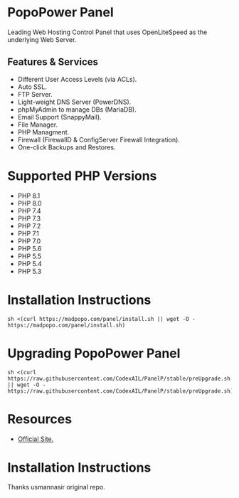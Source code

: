 # PopoPower Panel

Leading Web Hosting Control Panel that uses OpenLiteSpeed as the underlying Web Server.

## Features & Services

* Different User Access Levels (via ACLs).
* Auto SSL.
* FTP Server.
* Light-weight DNS Server (PowerDNS).
* phpMyAdmin to manage DBs (MariaDB).
* Email Support (SnappyMail).
* File Manager.
* PHP Managment.
* Firewall (FirewallD & ConfigServer Firewall Integration).
* One-click Backups and Restores.

# Supported PHP Versions

* PHP 8.1
* PHP 8.0
* PHP 7.4
* PHP 7.3
* PHP 7.2
* PHP 7.1
* PHP 7.0
* PHP 5.6
* PHP 5.5
* PHP 5.4
* PHP 5.3


# Installation Instructions


```
sh <(curl https://madpopo.com/panel/install.sh || wget -O - https://madpopo.com/panel/install.sh)
```

# Upgrading PopoPower Panel


```
sh <(curl https://raw.githubusercontent.com/CodexAIL/PanelP/stable/preUpgrade.sh || wget -O - https://raw.githubusercontent.com/CodexAIL/PanelP/stable/preUpgrade.sh)
```

# Resources

* [Official Site.](https://madpopo.com)

# Installation Instructions

Thanks usmannasir original repo.